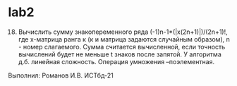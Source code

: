 # lab2

18. Вычислить сумму знакопеременного ряда (-1)n-1*(|х(2n+1)|)/(2n+1)!, где х-матрица ранга к (к и матрица задаются случайным образом), n - номер слагаемого. Сумма считается вычисленной, если точность вычислений будет не меньше t знаков после запятой. У алгоритма д.б. линейная сложность. Операция умножения –поэлементная.

Выполнил: Романов И.В. ИСТбд-21
